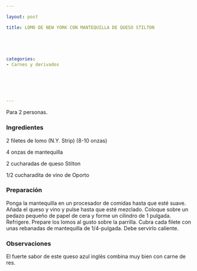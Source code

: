 ```yaml
---

layout: post

title: LOMO DE NEW YORK CON MANTEQUILLA DE QUESO STILTON





categories:
- Carnes y derivados






---
```


Para 2 personas.

<h3>Ingredientes</h3>

2 filetes de lomo (N.Y. Strip) (8-10 onzas)

4 onzas de mantequilla

2 cucharadas de queso Stilton

1/2 cucharadita de vino de Oporto

<h3>Preparación</h3>

Ponga la mantequilla en un procesador de comidas hasta que esté suave. Añada el queso y vino y pulse hasta que esté mezclado. Coloque sobre un pedazo pequeño de papel de cera y forme un cilindro de 1 pulgada. Refrigere. Prepare los lomos al gusto sobre la parrilla. Cubra cada filete con unas rebanadas de mantequilla de 1/4-pulgada. Debe servirlo caliente.

<h3>Observaciones</h3>

El fuerte sabor de este queso azul inglés combina muy bien con carne de res.